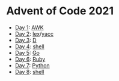 # Advent of Code 2021

* [Day 1](day01/README.md): [AWK](day01/day01.awk)
* [Day 2](day02/README.md): [lex](day02/day02.l)/[yacc](day02/day02.y)
* [Day 3](day03/README.md): [D](day03/day03.d)
* [Day 4](day04/README.md): [shell](day04/day04.sh)
* [Day 5](day05/README.md): [Go](day05/day05.go)
* [Day 6](day06/README.md): [Ruby](day06/day06.rb)
* [Day 7](day07/README.md): [Python](day07/day07.py)
* [Day 8](day08/README.md): [shell](day08/day08.sh)
